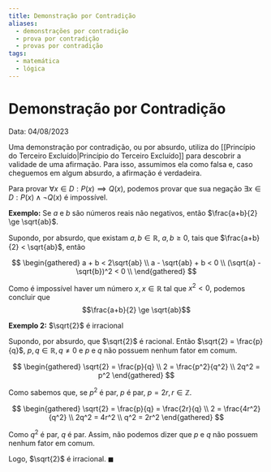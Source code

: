 ```yaml
---
title: Demonstração por Contradição
aliases:
  - demonstrações por contradição
  - prova por contradição
  - provas por contradição
tags:
  - matemática
  - lógica
---
```


# Demonstração por Contradição

Data: 04/08/2023

Uma demonstração por contradição, ou por absurdo, utiliza do [[Princípio do Terceiro Excluído|Princípio do Terceiro Excluído]] para descobrir a validade de uma afirmação. Para isso, assumimos ela como falsa e, caso cheguemos em algum absurdo, a afirmação é verdadeira.

Para provar $\forall x \in D: P(x) \implies Q(x)$, podemos provar que sua negação $\exists x \in D: P(x) \land \lnot Q(x)$ é impossível.

**Exemplo:** Se $a$ e $b$ são números reais não negativos, então $\frac{a+b}{2} \ge \sqrt{ab}$.

Supondo, por absurdo, que existam $a,b \in \mathbb{R}$, $a,b \geqslant 0$, tais que $\frac{a+b}{2} < \sqrt{ab}$, então

$$
\begin{gathered}
a + b < 2\sqrt{ab} \\
a - \sqrt{ab} + b < 0 \\
(\sqrt{a} - \sqrt{b})^2 < 0 \\
\end{gathered}
$$

Como é impossível haver um número $x, x \in \mathbb{R}$ tal que $x^2 < 0$, podemos concluir que
$$\frac{a+b}{2} \ge \sqrt{ab}$$

**Exemplo 2:** $\sqrt{2}$ é irracional

Supondo, por absurdo, que $\sqrt{2}$ é racional. Então $\sqrt{2} = \frac{p}{q}$, $p,q \in \mathbb{R}, q \neq 0$ e $p$ e $q$ não possuem nenhum fator em comum.

$$
\begin{gathered}
\sqrt{2} = \frac{p}{q} \\
2 = \frac{p^2}{q^2} \\
2q^2 = p^2
\end{gathered}
$$

Como sabemos que, se $p^2$ é par, $p$ é par, $p = 2r, r \in \mathbb{Z}$.

$$
\begin{gathered}
\sqrt{2} = \frac{p}{q} = \frac{2r}{q} \\
2 = \frac{4r^2}{q^2} \\
2q^2 = 4r^2 \\
q^2 = 2r^2
\end{gathered}
$$

Como $q^2$ é par, $q$ é par. Assim, não podemos dizer que $p$ e $q$ não possuem nenhum fator em comum.

Logo, $\sqrt{2}$ é irracional. $\blacksquare$
